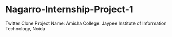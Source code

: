 # Nagarro-Internship-Project-1
Twitter Clone Project
Name: Amisha
College: Jaypee Institute of Information Technology, Noida
